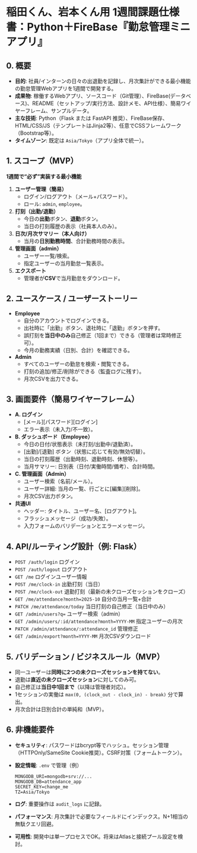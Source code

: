 # 稲田くん、岩本くん用 **1週間課題仕様書：Python＋FireBase『勤怠管理ミニアプリ』**

## 0. 概要

- **目的**: 社員/インターンの日々の出退勤を記録し、月次集計ができる最小機能の勤怠管理Webアプリを1週間で開発する。
- **成果物**: 稼働するWebアプリ、ソースコード（Git管理）、FireBase(データベース)、README（セットアップ/実行方法、設計メモ、API仕様）、簡易ワイヤーフレーム、サンプルデータ。
- **主な技術**: Python（Flask または FastAPI 推奨）、FireBase保存、HTML/CSS/JS（テンプレートはJinja2等）、任意でCSSフレームワーク（Bootstrap等）。
- **タイムゾーン**: 既定は `Asia/Tokyo`（アプリ全体で統一）。

## 1. スコープ（MVP）

**1週間で“必ず”実装する最小機能**

1. **ユーザー管理（簡易）**
    - ログイン/ログアウト（メール+パスワード）。
    - ロール: `admin`, `employee`。
2. **打刻（出勤/退勤）**
    - 今日の**出勤**ボタン、**退勤**ボタン。
    - 当日の打刻履歴の表示（社員本人のみ）。
3. **日次/月次サマリー（本人向け）**
    - 当月の**日別勤務時間**、合計勤務時間の表示。
4. **管理画面（admin）**
    - ユーザー一覧/検索。
    - 指定ユーザーの当月勤怠一覧表示。
5. **エクスポート**
    - 管理者が**CSV**で当月勤怠をダウンロード。

## 2. ユースケース / ユーザーストーリー

- **Employee**
    - 自分のアカウントでログインできる。
    - 出社時に「出勤」ボタン、退社時に「退勤」ボタンを押す。
    - 誤打刻を**当日中のみ**自己修正（1回まで）できる（管理者は常時修正可）。
    - 今月の勤務実績（日別、合計）を確認できる。
- **Admin**
    - すべてのユーザーの勤怠を検索・閲覧できる。
    - 打刻の追加/修正/削除ができる（監査ログに残す）。
    - 月次CSVを出力できる。

## 3. 画面要件（簡易ワイヤーフレーム）

- **A. ログイン**
    - [メール][パスワード][ログイン]
    - エラー表示（未入力/不一致）。
- **B. ダッシュボード（Employee）**
    - 今日の日付/状態表示（未打刻/出勤中/退勤済）。
    - [出勤]/[退勤] ボタン（状態に応じて有効/無効切替）。
    - 当日の打刻履歴（出勤時刻、退勤時刻、休憩等）。
    - 当月サマリー: 日別表（日付/実働時間/備考）、合計時間。
- **C. 管理画面（Admin）**
    - ユーザー検索（名前/メール）。
    - ユーザー詳細: 当月の一覧、行ごとに[編集][削除]。
    - 月次CSV出力ボタン。
- **共通UI**
    - ヘッダー: タイトル、ユーザー名、[ログアウト]。
    - フラッシュメッセージ（成功/失敗）。
    - 入力フォームのバリデーションとエラーメッセージ。

## 4. API/ルーティング設計（例: Flask）

- `POST /auth/login` ログイン
- `POST /auth/logout` ログアウト
- `GET /me` ログインユーザー情報
- `POST /me/clock-in` 出勤打刻（当日）
- `POST /me/clock-out` 退勤打刻（最新の未クローズセッションをクローズ）
- `GET /me/attendance?month=2025-10` 自分の当月一覧+合計
- `PATCH /me/attendance/today` 当日打刻の自己修正（当日中のみ）
- `GET /admin/users?q=` ユーザー検索（admin）
- `GET /admin/users/:id/attendance?month=YYYY-MM` 指定ユーザーの月次
- `PATCH /admin/attendance/:attendance_id` 管理修正
- `GET /admin/export?month=YYYY-MM` 月次CSVダウンロード

## 5. バリデーション / ビジネスルール（MVP）

- 同一ユーザーは**同時に2つの未クローズセッションを持てない**。
- 退勤は**直近の未クローズセッション**に対してのみ可。
- 自己修正は**当日中1回まで**（以降は管理者対応）。
- 1セッションの実働は `max(0, (clock_out - clock_in) - break)` 分で算出。
- 月次合計は日別合計の単純和（MVP）。

## 6. 非機能要件

- **セキュリティ**: パスワードはbcrypt等でハッシュ。セッション管理（HTTPOnly/SameSite Cookie推奨）。CSRF対策（フォームトークン）。
- **設定情報**: `.env` で管理（例）
    
    ```
    MONGODB_URI=mongodb+srv://...
    MONGODB_DB=attendance_app
    SECRET_KEY=change_me
    TZ=Asia/Tokyo
    ```
    
- **ログ**: 重要操作は `audit_logs` に記録。
- **パフォーマンス**: 月次集計で必要なフィールドにインデックス。N+1相当の無駄クエリ回避。
- **可用性**: 開発中は単一プロセスでOK。将来はAtlasと接続プール設定を検討。
